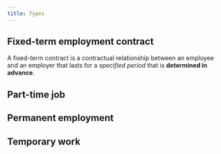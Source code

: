 ```yaml
---
title: Types
---
```


## Fixed-term employment contract

A fixed-term contract is a contractual relationship between an employee and an employer that lasts
for a _specified period_ that is **determined in advance**.

## Part-time job

## Permanent employment

## Temporary work
